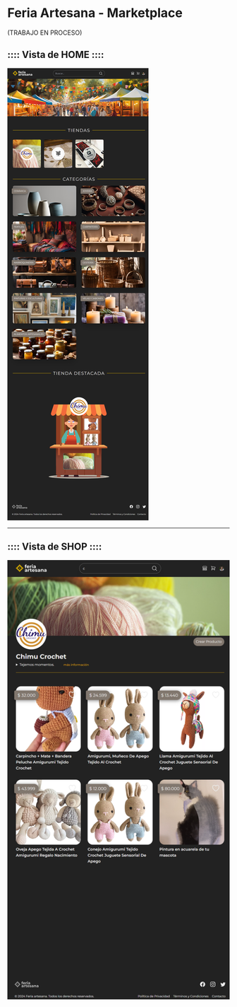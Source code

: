 # Feria Artesana - Marketplace

(TRABAJO EN PROCESO)

## :::: Vista de HOME ::::

![alt text](docs/home.png)



---

## :::: Vista de SHOP ::::

![alt text](docs/shop.png)


